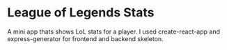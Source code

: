 # League of Legends Stats
A mini app thats shows LoL stats for a player.
I used create-react-app and express-generator for frontend and backend skeleton.